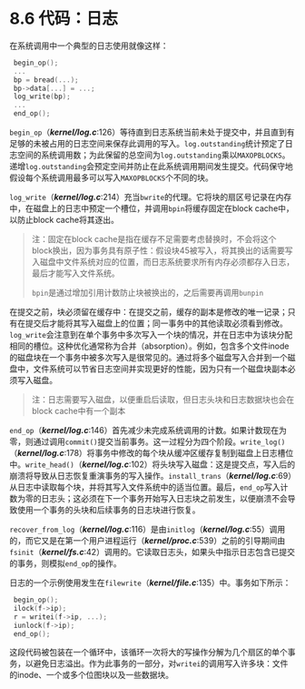 # 8.6 代码：日志

在系统调用中一个典型的日志使用就像这样：

```c
 begin_op();
 ...
 bp = bread(...);
 bp->data[...] = ...;
 log_write(bp);
 ...
 end_op(); 
```

`begin_op`（***kernel/log.c***:126）等待直到日志系统当前未处于提交中，并且直到有足够的未被占用的日志空间来保存此调用的写入。`log.outstanding`统计预定了日志空间的系统调用数；为此保留的总空间为`log.outstanding`乘以`MAXOPBLOCKS`。递增`log.outstanding`会预定空间并防止在此系统调用期间发生提交。代码保守地假设每个系统调用最多可以写入`MAXOPBLOCKS`个不同的块。

`log_write`（***kernel/log.c***:214）充当`bwrite`的代理。它将块的扇区号记录在内存中，在磁盘上的日志中预定一个槽位，并调用`bpin`将缓存固定在block cache中，以防止block cache将其逐出。

> 注：固定在block cache是指在缓存不足需要考虑替换时，不会将这个block换出，因为事务具有原子性：假设块45被写入，将其换出的话需要写入磁盘中文件系统对应的位置，而日志系统要求所有内存必须都存入日志，最后才能写入文件系统。
> 
> `bpin`是通过增加引用计数防止块被换出的，之后需要再调用`bunpin`

在提交之前，块必须留在缓存中：在提交之前，缓存的副本是修改的唯一记录；只有在提交后才能将其写入磁盘上的位置；同一事务中的其他读取必须看到修改。`log_write`会注意到在单个事务中多次写入一个块的情况，并在日志中为该块分配相同的槽位。这种优化通常称为合并（absorption）。例如，包含多个文件inode的磁盘块在一个事务中被多次写入是很常见的。通过将多个磁盘写入合并到一个磁盘中，文件系统可以节省日志空间并实现更好的性能，因为只有一个磁盘块副本必须写入磁盘。

> 注：日志需要写入磁盘，以便重启后读取，但日志头块和日志数据块也会在block cache中有一个副本

`end_op`（***kernel/log.c***:146）首先减少未完成系统调用的计数。如果计数现在为零，则通过调用`commit()`提交当前事务。这一过程分为四个阶段。`write_log()`（***kernel/log.c***:178）将事务中修改的每个块从缓冲区缓存复制到磁盘上日志槽位中。`write_head()`（***kernel/log.c***:102）将头块写入磁盘：这是提交点，写入后的崩溃将导致从日志恢复重演事务的写入操作。`install_trans`（***kernel/log.c***:69）从日志中读取每个块，并将其写入文件系统中的适当位置。最后，`end_op`写入计数为零的日志头；这必须在下一个事务开始写入日志块之前发生，以便崩溃不会导致使用一个事务的头块和后续事务的日志块进行恢复。

`recover_from_log`（***kernel/log.c***:116）是由`initlog`（***kernel/log.c***:55）调用的，而它又是在第一个用户进程运行（***kernel/proc.c***:539）之前的引导期间由`fsinit`（***kernel/fs.c***:42）调用的。它读取日志头，如果头中指示日志包含已提交的事务，则模拟`end_op`的操作。 

日志的一个示例使用发生在`filewrite`（***kernel/file.c***:135）中。事务如下所示：

```c
 begin_op(); 
 ilock(f->ip); 
 r = writei(f->ip, ...); 
 iunlock(f->ip); 
 end_op(); 
```

这段代码被包装在一个循环中，该循环一次将大的写操作分解为几个扇区的单个事务，以避免日志溢出。作为此事务的一部分，对`writei`的调用写入许多块：文件的inode、一个或多个位图块以及一些数据块。
